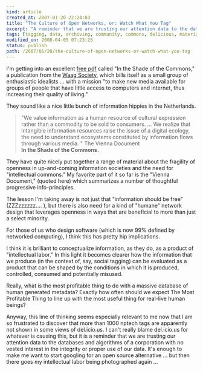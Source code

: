 ```yaml
---
kind: article
created_at: 2007-01-20 22:24:03
title: "The Culture of Open Networks, or: Watch What You Tag"
excerpt: "A reminder that we are trusting our attention data to the databases and algorithms of a corporation with no vested interest in the integrity or proper use of our data."
tags: [tagging, data, archiving, community, commons, delicious, materialism, labor ]
modified_on: 2008-04-05 07:23:25
status: publish 
path: /2007/01/20/the-culture-of-open-networks-or-watch-what-you-tag
---
```


I'm getting into an excellent <a href="http://www.waag.org/project/shade">free pdf</a> called "In the Shade of the Commons," a publication from the <a href="http://www.waag.org/">Waag Society</a>, which bills itself as a small group of enthusiastic idealists ... with a mission "to make new media available for groups of people that have little access to computers and internet, thus increasing their quality of living." 

They sound like a nice little bunch of information hippies in the Netherlands. 

<blockquote class="large">"We value information as a human resource of cultural expression rather  than a commodity to be sold to consumers. ... We realize that intangible  information resources raise the  issue of a  digital ecology, the need  to understand ecosystems constituted  by information flows   through   various   media. "   <span   class="attribution">The   Vienna   Document<br><strong>In   the   Shade   of   the   Commons.</strong></span>
</blockquote>

They have quite nicely put together a range of material about the fragility of openness in up-and-coming information societies and the need for "intellectual commons." My favorite part of it so far is the "Vienna Document," (quoted here) which summarizes a number of thoughtful progressive info-principles.

The lesson I'm taking away is not just that "information should be free" (ZZZzzzzzz.... ), but there is also need for a kind of "humane" network design that leverages openness in ways that are beneficial to more than just a select minority. 

For those of us who design software (which is now 99% defined by networked computing), I think this has pretty hip implications. 

I think it is brilliant to conceptualize information, as they do, as a product of "intellectual labor." In this light it becomes clearer how the information that we produce (in the context of, say, social tagging) can be evaluated as a product that can be shaped by the conditions in which it is produced, controlled, consumed and potentially misused. 

Really, what is the most profitable thing to do with a massive database of human generated metadata? Exactly how often should we expect The Most Profitable Thing to line up with the most useful thing for real-live human beings?

Anyway, this line of thinking seems especially relevant to me now that I am so frustrated to discover that more than 1000 nptech tags are apparently not shown in some views of del.icio.us. I can't really blame del.icio.us for whatever is causing this, but it is a reminder that we are trusting our attention data to the databases and algorithms of a corporation with no vested interest in the integrity or proper use of our data. It's enough to make me want to start googling for an open source alternative ... but then there goes my intellectual labor being photographed again ...